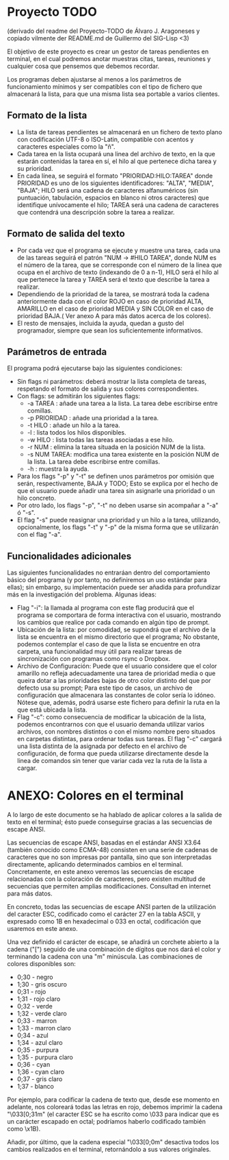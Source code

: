 # Proyecto TODO
(derivado del readme del Proyecto-TODO de Álvaro J. Aragoneses
y copiado vilmente der README.md de Guillermo del SIG-Lisp <3)

El objetivo de este proyecto es crear un gestor de tareas pendientes en
terminal, en el cual podremos anotar muestras citas, tareas, reuniones y
cualquier cosa que pensemos que debemos recordar.

Los programas deben ajustarse al menos a los parámetros de funcionamiento
mínimos y ser compatibles con el tipo de fichero que almacenará la lista,
para que una misma lista sea portable a varios clientes.

## Formato de la lista
- La lista de tareas pendientes se almacenará en un fichero de texto plano con
  codificación UTF-8 o ISO-Latin, compatible con acentos y caracteres especiales
  como la "ñ".
- Cada tarea en la lista ocupará una linea del archivo de texto, en la que
  estarán contenidas la tarea en sí, el hilo al que pertenece dicha tarea y su
  prioridad.
- En cada línea, se seguirá el formato "PRIORIDAD:HILO:TAREA" donde PRIORIDAD es
  uno de los siguientes identificadores: "ALTA", "MEDIA", "BAJA"; HILO será una
  cadena de caracteres alfanuméricos (sin puntuación, tabulación, espacios en
  blanco ni otros caracteres) que identifique unívocamente el hilo; TAREA
  será una cadena de caracteres que contendrá una descripción sobre la tarea a
  realizar.

## Formato de salida del texto
- Por cada vez que el programa se ejecute y muestre una tarea, cada una de las
  tareas seguirá el patrón "NUM -> #HILO TAREA", donde NUM es el número de la
  tarea, que se corresponde con el número de la linea que ocupa en el archivo de
  texto (indexando de 0 a n-1), HILO será el hilo al que pertenece la tarea y
  TAREA será el texto que describe la tarea a realizar.
- Dependiendo de la prioridad de la tarea, se mostrará toda la cadena
  anteriormente dada con el color ROJO en caso de prioridad ALTA, AMARILLO en el
  caso de prioridad MEDIA y SIN COLOR en el caso de prioridad BAJA.( Ver anexo A
  para más datos acerca de los colores).
- El resto de mensajes, incluida la ayuda, quedan a gusto del programador,
  siempre que sean los suficientemente informativos.

## Parámetros de entrada
El programa podrá ejecutarse bajo las siguientes condiciones:
- Sin flags ni parámetros: deberá mostrar la lista completa de tareas,
  respetando el formato de salida y sus colores correspondientes.
- Con flags: se admitirán los siguientes flags:
  - -a TAREA : añade una tarea a la lista. La tarea debe escribirse entre
    comillas.
  - -p PRIORIDAD : añade una prioridad a la tarea.
  - -t HILO : añade un hilo a la tarea.
  - -l : lista todos los hilos disponibles.
  - -w HILO : lista todas las tareas asociadas a ese hilo.
  - -r NUM : elimina la tarea situada en la posición NUM de la lista.
  - -s NUM TAREA: modifica una tarea existente en la posición NUM de la
    lista. La tarea debe escribirse entre comillas.
  - -h : muestra la ayuda.
- Para los flags "-p" y "-t" se definen unos parámetros por omisión que serán,
  respectivamente, BAJA y TODO; Esto se explica por el hecho de que el usuario
  puede añadir una tarea sin asignarle una prioridad o un hilo concreto.
- Por otro lado, los flags "-p", "-t" no deben usarse sin acompañar a "-a" ó
  "-s".
- El flag "-s" puede reasignar una prioridad y un hilo a la tarea, utilizando,
  opcionalmente, los flags "-t" y "-p" de la misma forma que se utilizarán con
  el flag "-a".

## Funcionalidades adicionales
Las siguientes funcionalidades no entraráan dentro del comportamiento básico del
programa (y por tanto, no definiremos un uso estándar para ellas); sin embargo,
su implementación puede ser añadida para profundizar más en la investigación del
problema. Algunas ideas:
- Flag "-i": la llamada al programa con este flag producirá que el programa se
  comportara de forma interactiva con el usuario, mostrando los cambios que
  realice por cada comando en algún tipo de prompt.
- Ubicación de la lista: por comodidad, se supondrá que el archivo de la lista
  se encuentra en el mismo directorio que el programa; No obstante, podemos
  contemplar el caso de que la lista se encuentre en otra carpeta, una
  funcionalidad muy útil para realizar tareas de sincronización con programas
  como rsync o Dropbox.
- Archivo de Configuración: Puede que el usuario considere que el color amarillo
  no refleja adecuadamente una tarea de prioridad media o que queira dotar a las
  prioridades bajas de otro color distinto del que por defecto usa su prompt;
  Para este tipo de casos, un archivo de configuración que almacenara las
  constantes de color sería lo idóneo. Nótese que, además, podrá usarse este
  fichero para definir la ruta en la que está ubicada la lista.
- Flag "-c": como consecuencia de modificar la ubicación de la lista, podemos
  encontrarnos con que el usuario demanda utilizar varios archivos, con
  nombres distintos o con el mismo nombre pero situados en carpetas distintas,
  para ordenar todas sus tareas. El flag "-c" cargará una lista distinta de la
  asignada por defecto en el archivo de configuración, de forma que pueda
  utilizarse directamente desde la linea de comandos sin tener que variar cada
  vez la ruta de la lista a cargar.

# ANEXO: Colores en el terminal

A lo largo de este documento se ha hablado de aplicar colores a la salida de
texto en el terminal; ésto puede conseguirse gracias a las secuencias de escape
ANSI.

Las secuencias de escape ANSI, basadas en el estándar ANSI X3.64 (también
conocido como ECMA-48) consisten en una serie de cadenas de caracteres que no
son impresas por pantalla, sino que son interpretadas directamente, aplicando
determinados cambios en el terminal. Concretamente, en este anexo veremos las
secuencias de escape relacionadas con la coloración de caracteres, pero existen
multitud de secuencias que permiten amplias modificaciones. Consultad en
internet para más datos.

En concreto, todas las secuencias de escape ANSI parten de la utilización del
caracter ESC, codificado como el carácter 27 en la tabla ASCII, y expresado como
1B en hexadecimal o 033 en octal, codificación que usaremos en este anexo.

Una vez definido el carácter de escape, se añadirá un corchete abierto a la
cadena ("[") seguido de una combinación de dígitos que nos dará el color y
terminando la cadena con una "m" minúscula. Las combinaciones de colores
disponibles son:

- 0;30 - negro
- 1;30 - gris oscuro
- 0;31 - rojo
- 1;31 - rojo claro
- 0;32 - verde
- 1;32 - verde claro
- 0;33 - marron
- 1;33 - marron claro
- 0;34 - azul
- 1;34 - azul claro
- 0;35 - purpura
- 1;35 - purpura claro
- 0;36 - cyan
- 1;36 - cyan claro
- 0;37 - gris claro
- 1;37 - blanco

Por ejemplo, para codificar la cadena de texto que, desde ese momento en
adelante, nos coloreará todas las letras en rojo, debemos imprimir la cadena
"\033[0;31m" (el caracter ESC se ha escrito como \033 para indicar que es un
carácter escapado en octal; podríamos haberlo codificado también como \x1B).

Añadir, por último, que la cadena especial "\033[0;0m" desactiva todos los
cambios realizados en el terminal, retornándolo a sus valores originales.